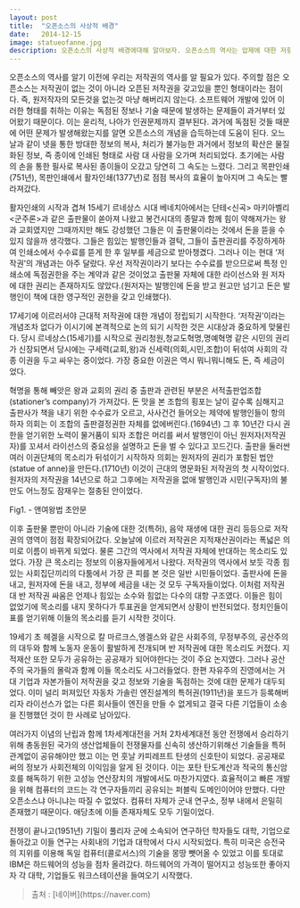 ```yaml
---
layout: post
title:  "오픈소스의 사상적 배경"
date:   2014-12-15
image: statueofanne.jpg
description: 오픈소스의 사상적 배경에대해 알아보자. 오픈소스의 역사는 압제에 대한 저항과 맥을 같이한다. 중세시대부터 정보와 기술의 독점이 가저온 윤리적인 문제의 흐름은 현재까지 이어진다.
---
```


<p class="intro"><span class="dropcap">오</span>픈소스의 역사를 알기 이전에 우리는 저작권의 역사를 알 필요가 있다. 주의할 점은 오픈소스는 저작권이 없는 것이 아니라 오픈된 저작권을 갖고있을 뿐인 형태이라는 점이다. 즉, 원저작자의 모든것을 없는것 마냥 해버리지 않는다. 소프트웨어 개발에 있어 이러한 형태를 취하는 이유는 독점된 정보나 기술 때문에 발생하는 문제들이 과거부터 있어왔기 때문이다. 이는 윤리적, 나아가 인권문제까지 결부된다. 과거에 독점된 것들 때문에 어떤 문제가 발생해왔는지를 알면 오픈소스의 개념을 습득하는데 도움이 된다. 오느날과 같이 넷을 통한 방대한 정보의 복사, 처리가 불가능한 과거에서 정보의 확산은 물질화된 정보, 즉 종이에 인쇄된 형태로 사람 대 사람을 오가며 처리되었다. 초기에는 사람의 손을 통한 필사로 복사된 종이들이 오갔고 당연히 그 속도는 느렸다. 그리고 목판인쇄(751년), 목판인쇄에서 활자인쇄(1377년)로 점점 복사의 효율이 높아지며 그 속도는 빨라져갔다.</p><p></p>

<p class="intro"><span class="dropcap">활</span>자인쇄의 시작과 겹쳐 15세기 르네상스 시대 베네치아에서는 단테<신곡> 마키아벨리<군주론>과 같은 출판물이 쏟아져 나왔고 봉건시대의 종말과 함께 힘이 약해져가는 왕과 교회였지만 그때까지만 해도 강성했던 그들은 이 출판물이라는 것에서 돈을 뜯을 수 있지 않을까 생각했다. 그들은 힘있는 발행인들과 결탁, 그들이 출판권리를 주장하게하여 인쇄소에서 수수료를 뜯게 한 후 일부를 세금으로 받아챙겼다. 그러나 이는 현대 ‘저작권’의 개념과는 아주 달랐다. 우선 저작권이라기 보다는 수수료를 받으므로써 특정 인쇄소에 독점권한을 주는 계약과 같은 것이었고 출판물 자체에 대한 라이선스와 원 저자에 대한 권리는 존재하지도 않았다.(원저자는 발행인에 돈을 받고 원고만 넘기고 돈은 발행인이 책에 대한 영구적인 권한을 갖고 인쇄했다).</p><p></p>

<p class="intro"><span class="dropcap">1</span>7세기에 이르러서야 근대적 저작권에 대한 개념이 정립되기 시작한다. ‘저작권’이라는 개념조차 없다가 이시기에 본격적으로 논의 되기 시작한 것은 시대상과 중요하게 맞물린다. 당시 르네상스(15세기)를 시작으로 권리청원,청교도혁명,명예혁명 같은 시민의 권리가 신장되면서 당시에는 구세력(교회,왕)과 신세력(의회,시민,조합)이 뒤섞여 사회의 각종 이권을 두고 싸우는 중이었다. 가장 중요한 이권은 역시 뭐니뭐니해도 돈, 즉 세금이었다.</p><p></p>

<p class="intro"><span class="dropcap">혁</span>명을 통해 빼앗은 왕과 교회의 권리 중 출판과 관련된 부분은 서적출판업조합(stationer’s company)가 가져갔다. 돈 맛을 본 조합의 횡포는 날이 갈수록 심해지고 출판사가 책을 내기 위한 수수료가 오르고, 사사건건 들어오는 제약에 발행인들이 항의하자 의회는 이 조합의 출판결정권한 자체를 없에버린다.(1694년) 그 후 10년간 다시 권한을 얻기위한 노력이 물거품이 되자 조합은 머리를 써서 발행인이 아닌 원저자(저작권자)를 꼬셔서 라이선스의 중요성을 설명하고 돈을 벌 수 있다고 꼬드긴다. 출판을 둘러싼 여러 이권단체의 목소리가 뒤섞이기 시작하자 의회는 원저자의 권리가 포함된 법안(statue of anne)을 만든다.(1710년) 이것이 근대의 명문화된 저작권의 첫 시작이었다. 원저자의 저작권을 14년으로 하고 그후에는 저작권을 없애 발행인과 시민(구독자)의 불만도 어느정도 잠재우는 절충된 안이었다.</p><p></p>

<img src="{{ '/assets/img/statueofanne.jpg' | prepend: site.baseurl }}" alt="">
<figcaption>Fig1. - 앤여왕법 초안문</figcaption>

<p class="intro"><span class="dropcap">이</span>후 출판물 뿐만이 아니라 기술에 대한 것(특허), 음악 재생에 대한 권리 등등으로 저작권의 영역이 점점 확장되어갔다. 오늘날에 이르러 저작권은 지적재산권이라는 폭넓은 의미로 이름이 바뀌게 되었다. 물론 그간의 역사에서 저작권 자체에 반대하는 목소리도 있었다. 가장 큰 목소리는 정보의 이용자들에게서 나왔다. 저작권의 역사에서 보듯 각종 힘있는 사회집단끼리의 다툼에서 가장 큰 피를 본 것은 일반 시민들이었다. 출판사에 돈을 내고, 원저자에 돈을 내고, 정부에 세금을 내는 것 모두 구독자들이었다. 이처럼 저작권 대 반 저작권 싸움은 언제나 힘있는 소수와 힘없는 다수의 대항 구조였다. 이들은 힘이 없었기에 목소리를 내지 못하다가 투표권을 얻게되면서 상황이 반전되었다. 정치인들이 표를 얻기위해 이들의 목소리를 듣기 시작한 것이다.</p><p></p>

<p class="intro"><span class="dropcap">1</span>9세기 초 헤겔을 시작으로 칼 마르크스,엥겔스와 같은 사회주의, 무정부주의, 공산주의의 대두와 함께 노동자 운동이 활발하게 전개되며 반 저작권에 대한 목소리도 커졌다. 지적재산 또한 모두가 공유하는 공공재가 되어야한다는 것이 주요 논지였다. 그러나 공산주의 국가들의 몰락과 함께 이들 목소리도 사그러들었다. 한편 자유주의 진영에서는 거대 기업과 자본가들이 저작권을 갖고 정보와 기술을 독점하는 것에 대한 문제가 대두되었다. 이미 널리 퍼져있던 자동차 가솔린 엔진설계의 특허권(1911년)을 포드가 등록해버리자 라이선스가 없는 다른 회사들이 엔진을 만들 수 없게되고 결국 다른 기업들이 소송을 진행했던 것이 한 사례로 남아있다.</p><p></p>

<p class="intro"><span class="dropcap">여</span>러가지 이념의 난립과 함께 1차세계대전을 거처 2차세계대전 동안 전쟁에서 승리하기위해 총동원된 국가의 생산업체들이 전쟁물자를 신속히 생산하기위해선 기술들을 특허관계없이 공유해야만 했고 이는 먼 훗날 카피레프트 탄생의 신호탄이 되었다. 공공재로써의 정보가 사회전체의 이익임을 알게 된 것이다. 이는 포탄 탄도계산과 적국의 통신암호를 해독하기 위한 고성능 연산장치의 개발에서도 마찬가지였다. 효율적이고 빠른 개발을 위해 컴퓨터의 코드는 각 연구자들끼리 공유되는 퍼블릭 도메인이어야 만했다. 다만 오픈소스냐 아니냐는 따질 수 없었다. 컴퓨터 자체가 군내 연구소, 정부 내에서 은밀히 존재했기 때문이다. 애당초에 이들 존재자체도 모두 기밀이었다.</p><p></p>

<p class="intro"><span class="dropcap">전</span>쟁이 끝나고(1951년) 기밀이 풀리자 군에 소속되어 연구하던 학자들도 대학, 기업으로 돌아갔고 이들 연구는 사회내의 기업과 대학에서 다시 시작되었다. 특히 미국은 승전국의 지위를 이용해 독일 컴퓨터(콜로서스)의 기술을 몽땅 뺏어올 수 있었고 이를 토대로 IBM은 하드웨어의 성능을 점차 올려갔다. 하드웨어의 가격이 떨어지고 성능또한 좋아지자 각 대학, 기업들도 워크스테이션을 들여오기 시작했다.</p>

<blockquote>출처 : [네이버](https://naver.com)</blockquote>
